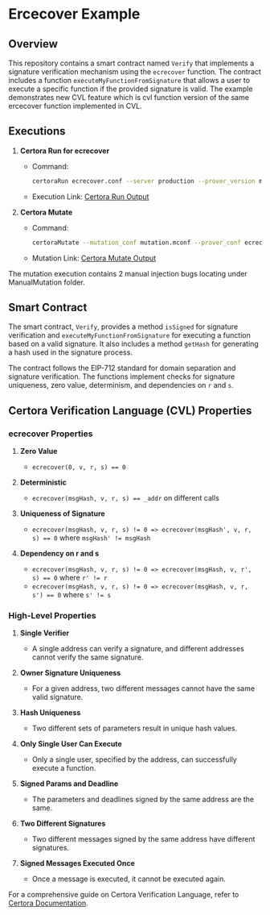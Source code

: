 # Ercecover Example

## Overview
This repository contains a smart contract named `Verify` that implements a signature verification mechanism using the `ecrecover` function. The contract includes a function `executeMyFunctionFromSignature` that allows a user to execute a specific function if the provided signature is valid. The example demonstrates new CVL feature which is cvl function version of the same ercecover function implemented in CVL.

## Executions

1. **Certora Run for ecrecover**
    - Command:
        ```bash
        certoraRun ecrecover.conf --server production --prover_version master
        ```
    - Execution Link: [Certora Run Output](https://prover.certora.com/output/1512/a86d458466c54009b8f3967bfbe6d168?anonymousKey=9939ccdd7e0e95cb77baca6b671f9ecd72e2b8b4)

2. **Certora Mutate**
    - Command:
        ```bash
        certoraMutate --mutation_conf mutation.mconf --prover_conf ecrecover.conf --server production
        ```
    - Mutation Link: [Certora Mutate Output](https://mutation-testing.certora.com/?id=e58f1abb-146b-43bc-b06c-ba439a8491e3&anonymousKey=80175575-c70a-4fff-8b12-bcb8cf2fe904)

The mutation execution contains 2 manual injection bugs locating under ManualMutation folder.

## Smart Contract

The smart contract, `Verify`, provides a method `isSigned` for signature verification and `executeMyFunctionFromSignature` for executing a function based on a valid signature. It also includes a method `getHash` for generating a hash used in the signature process.

The contract follows the EIP-712 standard for domain separation and signature verification. The functions implement checks for signature uniqueness, zero value, determinism, and dependencies on `r` and `s`.

## Certora Verification Language (CVL) Properties

### ecrecover Properties

1. **Zero Value**
   - `ecrecover(0, v, r, s) == 0`

2. **Deterministic**
   - `ecrecover(msgHash, v, r, s) == _addr` on different calls

3. **Uniqueness of Signature**
   - `ecrecover(msgHash, v, r, s) != 0 => ecrecover(msgHash', v, r, s) == 0` where `msgHash' != msgHash`

4. **Dependency on r and s**
   - `ecrecover(msgHash, v, r, s) != 0 => ecrecover(msgHash, v, r', s) == 0` where `r' != r`
   - `ecrecover(msgHash, v, r, s) != 0 => ecrecover(msgHash, v, r, s') == 0` where `s' != s`

### High-Level Properties

1. **Single Verifier**
   - A single address can verify a signature, and different addresses cannot verify the same signature.

2. **Owner Signature Uniqueness**
   - For a given address, two different messages cannot have the same valid signature.

3. **Hash Uniqueness**
   - Two different sets of parameters result in unique hash values.

4. **Only Single User Can Execute**
   - Only a single user, specified by the address, can successfully execute a function.

5. **Signed Params and Deadline**
   - The parameters and deadlines signed by the same address are the same.

6. **Two Different Signatures**
   - Two different messages signed by the same address have different signatures.

7. **Signed Messages Executed Once**
   - Once a message is executed, it cannot be executed again.


For a comprehensive guide on Certora Verification Language, refer to [Certora Documentation](https://docs.certora.com).